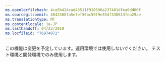 ```yaml
---
ms.openlocfilehash: 4ca5b424cad43511f910596a237481dfea0dd60f
ms.sourcegitcommit: 4042388fa5e7ef50bc59f9e35df330613fea29ae
ms.translationtype: MT
ms.contentlocale: ja-JP
ms.lasthandoff: 04/23/2019
ms.locfileid: "76974072"
---
```

この機能は変更を予定しています。運用環境では使用しないでください。 テスト環境と開発環境でのみ使用します。